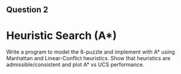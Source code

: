 ## Question 2

# Heuristic Search (A*) 

Write a program to model the 8-puzzle and implement with A* using Manhattan and Linear-Conflict heuristics. Show that heuristics are admissible/consistent and plot A* vs UCS performance.